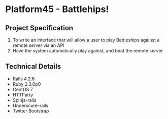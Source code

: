 Platform45 - Battlehips!
=====================================
## Project Specification

1. To write an interface that will allow a user to play Battleships against a remote server via an API
2. Have the system automatically play against, and beat the remote server

## Technical Details
* Rails 4.2.6
* Ruby 2.3.0p0
* CentOS 7
* HTTParty
* Spinjs-rails
* Underscore-rails
* Twitter Bootstrap


